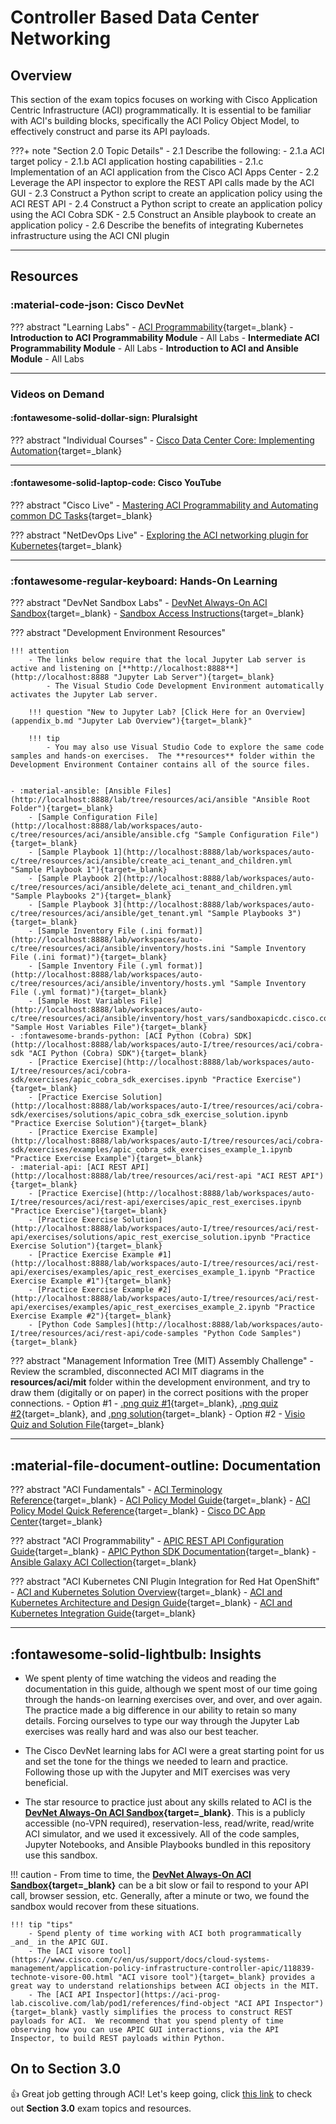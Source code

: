# Controller Based Data Center Networking

## Overview

This section of the exam topics focuses on working with Cisco Application Centric Infrastructure (ACI) programmatically.  It is essential to be familiar with ACI's building blocks, specifically the ACI Policy Object Model, to effectively construct and parse its API payloads.

???+ note "Section 2.0 Topic Details"
    - 2.1 Describe the following:
        - 2.1.a ACI target policy
        - 2.1.b ACI application hosting capabilities
        - 2.1.c Implementation of an ACI application from the Cisco ACI Apps Center
    - 2.2 Leverage the API inspector to explore the REST API calls made by the ACI GUI
    - 2.3 Construct a Python script to create an application policy using the ACI REST API
    - 2.4 Construct a Python script to create an application policy using the ACI Cobra SDK
    - 2.5 Construct an Ansible playbook to create an application policy
    - 2.6 Describe the benefits of integrating Kubernetes infrastructure using the ACI CNI plugin

---

## Resources

### :material-code-json: Cisco DevNet

??? abstract "Learning Labs"
    - [ACI Programmability](https://developer.cisco.com/learning/tracks/aci-programmability "ACI Programmability Learning Path"){target=_blank}
        - **Introduction to ACI Programmability Module** - All Labs
        - **Intermediate ACI Programmability Module** - All Labs
        - **Introduction to ACI and Ansible Module** -  All Labs

---

### Videos on Demand

#### :fontawesome-solid-dollar-sign: Pluralsight

??? abstract "Individual Courses"
    - [Cisco Data Center Core: Implementing Automation](https://www.pluralsight.com/courses/cisco-data-center-core-implementing-automation "Cisco Data Center Core: Implementing Automation"){target=_blank}

---

#### :fontawesome-solid-laptop-code: Cisco YouTube

??? abstract "Cisco Live"
    - [Mastering ACI Programmability and Automating common DC Tasks](https://www.youtube.com/watch?v=8K6MHPZmc5A "Mastering ACI Programmability and Automating common DC Tasks"){target=_blank}

??? abstract "NetDevOps Live"
    - [Exploring the ACI networking plugin for Kubernetes](https://www.youtube.com/watch?v=9d0mzB5jUP0 "Exploring the ACI networking plugin for Kubernetes"){target=_blank}

---

### :fontawesome-regular-keyboard: Hands-On Learning

??? abstract "DevNet Sandbox Labs"
    - [DevNet Always-On ACI Sandbox](https://sandboxapicdc.cisco.com "DevNet Always-On ACI Sandbox"){target=_blank}
        - [Sandbox Access Instructions](https://devnetsandbox.cisco.com/RM/Diagram/Index/5a229a7c-95d5-4cfd-a651-5ee9bc1b30e2?diagramType=Topology "Sandbox Access Instructions"){target=_blank}

??? abstract "Development Environment Resources"

    !!! attention
        - The links below require that the local Jupyter Lab server is active and listening on [**http://localhost:8888**](http://localhost:8888 "Jupyter Lab Server"){target=_blank}
            - The Visual Studio Code Development Environment automatically activates the Jupyter Lab server.

        !!! question "New to Jupyter Lab? [Click Here for an Overview](appendix_b.md "Jupyter Lab Overview"){target=_blank}"

        !!! tip
            - You may also use Visual Studio Code to explore the same code samples and hands-on exercises.  The **resources** folder within the Development Environment Container contains all of the source files.
        

    - :material-ansible: [Ansible Files](http://localhost:8888/lab/tree/resources/aci/ansible "Ansible Root Folder"){target=_blank}
        - [Sample Configuration File](http://localhost:8888/lab/workspaces/auto-c/tree/resources/aci/ansible/ansible.cfg "Sample Configuration File"){target=_blank}
        - [Sample Playbook 1](http://localhost:8888/lab/workspaces/auto-c/tree/resources/aci/ansible/create_aci_tenant_and_children.yml "Sample Playbook 1"){target=_blank}
        - [Sample Playbook 2](http://localhost:8888/lab/workspaces/auto-c/tree/resources/aci/ansible/delete_aci_tenant_and_children.yml "Sample Playbooks 2"){target=_blank}
        - [Sample Playbook 3](http://localhost:8888/lab/workspaces/auto-c/tree/resources/aci/ansible/get_tenant.yml "Sample Playbooks 3"){target=_blank}
        - [Sample Inventory File (.ini format)](http://localhost:8888/lab/workspaces/auto-c/tree/resources/aci/ansible/inventory/hosts.ini "Sample Inventory File (.ini format)"){target=_blank}
        - [Sample Inventory File (.yml format)](http://localhost:8888/lab/workspaces/auto-c/tree/resources/aci/ansible/inventory/hosts.yml "Sample Inventory File (.yml format)"){target=_blank}
        - [Sample Host Variables File](http://localhost:8888/lab/workspaces/auto-c/tree/resources/aci/ansible/inventory/host_vars/sandboxapicdc.cisco.com.yml "Sample Host Variables File"){target=_blank}
    - :fontawesome-brands-python: [ACI Python (Cobra) SDK](http://localhost:8888/lab/workspaces/auto-I/tree/resources/aci/cobra-sdk "ACI Python (Cobra) SDK"){target=_blank}
        - [Practice Exercise](http://localhost:8888/lab/workspaces/auto-I/tree/resources/aci/cobra-sdk/exercises/apic_cobra_sdk_exercises.ipynb "Practice Exercise"){target=_blank}
        - [Practice Exercise Solution](http://localhost:8888/lab/workspaces/auto-I/tree/resources/aci/cobra-sdk/exercises/solutions/apic_cobra_sdk_exercise_solution.ipynb "Practice Exercise Solution"){target=_blank}
        - [Practice Exercise Example](http://localhost:8888/lab/workspaces/auto-I/tree/resources/aci/cobra-sdk/exercises/examples/apic_cobra_sdk_exercises_example_1.ipynb "Practice Exercise Example"){target=_blank}
    - :material-api: [ACI REST API](http://localhost:8888/lab/tree/resources/aci/rest-api "ACI REST API"){target=_blank}
        - [Practice Exercise](http://localhost:8888/lab/workspaces/auto-I/tree/resources/aci/rest-api/exercises/apic_rest_exercises.ipynb "Practice Exercise"){target=_blank}
        - [Practice Exercise Solution](http://localhost:8888/lab/workspaces/auto-I/tree/resources/aci/rest-api/exercises/solutions/apic_rest_exercise_solution.ipynb "Practice Exercise Solution"){target=_blank}
        - [Practice Exercise Example #1](http://localhost:8888/lab/workspaces/auto-I/tree/resources/aci/rest-api/exercises/examples/apic_rest_exercises_example_1.ipynb "Practice Exercise Example #1"){target=_blank}
        - [Practice Exercise Example #2](http://localhost:8888/lab/workspaces/auto-I/tree/resources/aci/rest-api/exercises/examples/apic_rest_exercises_example_2.ipynb "Practice Exercise Example #2"){target=_blank}
        - [Python Code Samples](http://localhost:8888/lab/workspaces/auto-I/tree/resources/aci/rest-api/code-samples "Python Code Samples"){target=_blank}

??? abstract "Management Information Tree (MIT) Assembly Challenge"
    - Review the scrambled, disconnected ACI MIT diagrams in the **resources/aci/mit** folder within the development environment, and try to draw them (digitally or on paper) in the correct positions with the proper connections.
        - Option #1 - [.png quiz #1](http://localhost:8888/lab/tree/resources/aci/mit/png/quiz_1.png ".png quiz #1"){target=_blank}, [.png quiz #2](http://localhost:8888/lab/tree/resources/aci/mit/png/quiz_1.png ".png quiz #2"){target=_blank}, and [.png solution](http://localhost:8888/lab/tree/resources/aci/mit/png/solution/solution.png ".png solution"){target=_blank}
        - Option #2 -  [Visio Quiz and Solution File](http://localhost:8888/lab/tree/resources/aci/mit/visio/quizzes_and_solution.vsdx "Visio Quiz and Solution File"){target=_blank}

---

## :material-file-document-outline: Documentation

??? abstract "ACI Fundamentals"
    - [ACI Terminology Reference](https://www.cisco.com/c/en/us/td/docs/switches/datacenter/aci/apic/sw/kb/b_ACI_Terminology.html "ACI Terminology Reference"){target=_blank}
    - [ACI Policy Model Guide](https://www.cisco.com/c/en/us/td/docs/switches/datacenter/aci/apic/sw/policy-model-guide/b-Cisco-ACI-Policy-Model-Guide.html "ACI Policy Model Guide"){target=_blank}
        - [ACI Policy Model Quick Reference](https://www.cisco.com/c/dam/en/us/td/i/500001-600000/500001-510000/501001-502000/501289.jpg "ACI Policy Model Quick Reference"){target=_blank}
    - [Cisco DC App Center](https://dcappcenter.cisco.com "Cisco DC App Center"){target=_blank}

??? abstract "ACI Programmability"
    - [APIC REST API Configuration Guide](https://www.cisco.com/c/en/us/td/docs/switches/datacenter/aci/apic/sw/2-x/rest_cfg/2_1_x/b_Cisco_APIC_REST_API_Configuration_Guide.html "APIC REST API Configuration Guide"){target=_blank}
    - [APIC Python SDK Documentation](https://cobra.readthedocs.io/en/latest/ "Cisco APIC Python SDK Documentation"){target=_blank}
    - [Ansible Galaxy ACI Collection](https://galaxy.ansible.com/cisco/aci "Ansible Galaxy ACI Collection"){target=_blank}

??? abstract "ACI Kubernetes CNI Plugin Integration for Red Hat OpenShift"
    - [ACI and Kubernetes Solution Overview](https://www.cisco.com/c/en/us/solutions/collateral/data-center-virtualization/application-centric-infrastructure/solution-overview-c22-739493.html "ACI and Kubernetes Solution Overview"){target=_blank}
    - [ACI and Kubernetes Architecture and Design Guide](https://www.cisco.com/c/en/us/td/docs/switches/datacenter/aci/apic/white_papers/Cisco-ACI-CNI-Plugin-for-OpenShift-Architecture-and-Design-Guide.html "ACI and Kubernetes Architecture and Design Guide"){target=_blank}
    - [ACI and Kubernetes Integration Guide](https://www.cisco.com/c/en/us/td/docs/switches/datacenter/aci/apic/sw/kb/b_Kubernetes_Integration_with_ACI.html "ACI and Kubernetes Integration Guide"){target=_blank}

---

## :fontawesome-solid-lightbulb: Insights

- We spent plenty of time watching the videos and reading the documentation in this guide, although we spent most of our time going through the hands-on learning exercises over, and over, and over again.  The practice made a big difference in our ability to retain so many details.  Forcing ourselves to type our way through the Jupyter Lab exercises was really hard and was also our best teacher.

- The Cisco DevNet learning labs for ACI were a great starting point for us and set the tone for the things we needed to learn and practice.  Following those up with the Jupyter and MIT exercises was very beneficial.

- The star resource to practice just about any skills related to ACI is the **[DevNet Always-On ACI Sandbox](https://sandboxapicdc.cisco.com "DevNet Always-On ACI Sandbox"){target=_blank}**.  This is a publicly accessible (no-VPN required), reservation-less, read/write, read/write ACI simulator, and we used it excessively.  All of the code samples, Jupyter Notebooks, and Ansible Playbooks bundled in this repository use this sandbox.

!!! caution
        - From time to time, the **[DevNet Always-On ACI Sandbox](https://sandboxapicdc.cisco.com "DevNet Always-On ACI Sandbox"){target=_blank}** can be a bit slow or fail to respond to your API call, browser session, etc.  Generally, after a minute or two, we found the sandbox would recover from these situations.

    !!! tip "tips"
        - Spend plenty of time working with ACI both programmatically _and_ in the APIC GUI.
        - The [ACI visore tool](https://www.cisco.com/c/en/us/support/docs/cloud-systems-management/application-policy-infrastructure-controller-apic/118839-technote-visore-00.html "ACI visore tool"){target=_blank} provides a great way to understand relationships between ACI objects in the MIT.
        - The [ACI API Inspector](https://aci-prog-lab.ciscolive.com/lab/pod1/references/find-object "ACI API Inspector"){target=_blank} vastly simplifies the process to construct REST payloads for ACI.  We recommend that you spend plenty of time observing how you can use APIC GUI interactions, via the API Inspector, to build REST payloads within Python.

## On to Section 3.0

:thumbsup:  Great job getting through ACI!  Let's keep going, click [this link](section_3.md "Section 3.0") to check out **Section 3.0** exam topics and resources.
